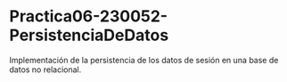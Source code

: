 # Practica06-230052-PersistenciaDeDatos
Implementación de la persistencia de los datos de sesión en una base de datos no relacional.
